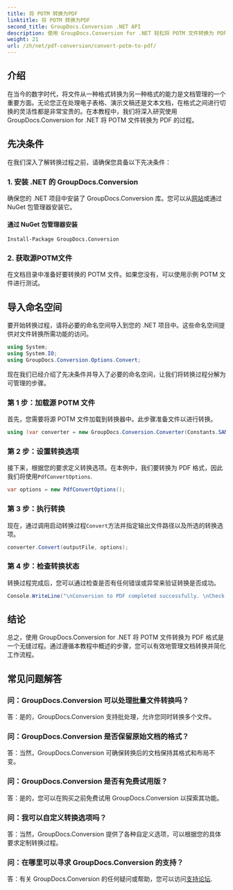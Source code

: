 ```yaml
---
title: 将 POTM 转换为PDF
linktitle: 将 POTM 转换为PDF
second_title: GroupDocs.Conversion .NET API
description: 使用 GroupDocs.Conversion for .NET 轻松将 POTM 文件转换为 PDF 格式。简化您的文档管理工作流程。
weight: 21
url: /zh/net/pdf-conversion/convert-potm-to-pdf/
---
```

## 介绍

在当今的数字时代，将文件从一种格式转换为另一种格式的能力是文档管理的一个重要方面。无论您正在处理电子表格、演示文稿还是文本文档，在格式之间进行切换的灵活性都是非常宝贵的。在本教程中，我们将深入研究使用 GroupDocs.Conversion for .NET 将 POTM 文件转换为 PDF 的过程。

## 先决条件

在我们深入了解转换过程之前，请确保您具备以下先决条件：

### 1. 安装 .NET 的 GroupDocs.Conversion

确保您的 .NET 项目中安装了 GroupDocs.Conversion 库。您可以从[网站](https://releases.groupdocs.com/conversion/net/)或通过 NuGet 包管理器安装它。

#### 通过 NuGet 包管理器安装

```
Install-Package GroupDocs.Conversion
```

### 2. 获取源POTM文件

在文档目录中准备好要转换的 POTM 文件。如果您没有，可以使用示例 POTM 文件进行测试。

## 导入命名空间

要开始转换过程，请将必要的命名空间导入到您的 .NET 项目中。这些命名空间提供对文件转换所需功能的访问。

```csharp
using System;
using System.IO;
using GroupDocs.Conversion.Options.Convert;
```

现在我们已经介绍了先决条件并导入了必要的命名空间，让我们将转换过程分解为可管理的步骤。

### 第 1 步：加载源 POTM 文件

首先，您需要将源 POTM 文件加载到转换器中。此步骤准备文件以进行转换。

```csharp
using (var converter = new GroupDocs.Conversion.Converter(Constants.SAMPLE_POTM))
```

### 第 2 步：设置转换选项

接下来，根据您的要求定义转换选项。在本例中，我们要转换为 PDF 格式，因此我们将使用`PdfConvertOptions`.

```csharp
var options = new PdfConvertOptions();
```

### 第 3 步：执行转换

现在，通过调用启动转换过程`Convert`方法并指定输出文件路径以及所选的转换选项。

```csharp
converter.Convert(outputFile, options);
```

### 第 4 步：检查转换状态

转换过程完成后，您可以通过检查是否有任何错误或异常来验证转换是否成功。

```csharp
Console.WriteLine("\nConversion to PDF completed successfully. \nCheck output in {0}", outputFolder);
```

## 结论

总之，使用 GroupDocs.Conversion for .NET 将 POTM 文件转换为 PDF 格式是一个无缝过程。通过遵循本教程中概述的步骤，您可以有效地管理文档转换并简化工作流程。

## 常见问题解答

### 问：GroupDocs.Conversion 可以处理批量文件转换吗？

答：是的，GroupDocs.Conversion 支持批处理，允许您同时转换多个文件。

### 问：GroupDocs.Conversion 是否保留原始文档的格式？

答：当然，GroupDocs.Conversion 可确保转换后的文档保持其格式和布局不变。

### 问：GroupDocs.Conversion 是否有免费试用版？

答：是的，您可以在购买之前免费试用 GroupDocs.Conversion 以探索其功能。

### 问：我可以自定义转换选项吗？

答：当然，GroupDocs.Conversion 提供了各种自定义选项，可以根据您的具体要求定制转换过程。

### 问：在哪里可以寻求 GroupDocs.Conversion 的支持？

答：有关 GroupDocs.Conversion 的任何疑问或帮助，您可以访问[支持论坛](https://forum.groupdocs.com/c/conversion/11).